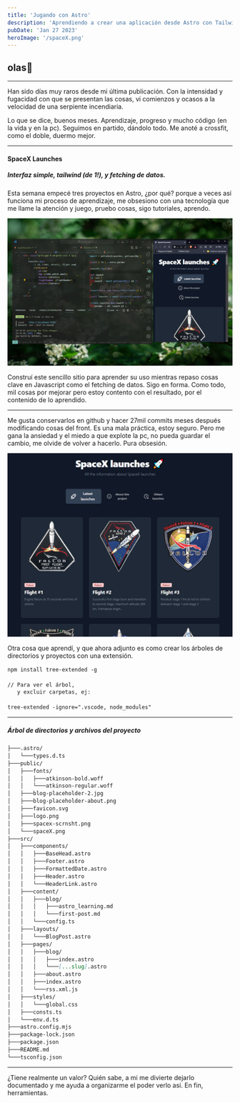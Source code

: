 ```yaml
---
title: 'Jugando con Astro'
description: 'Aprendiendo a crear una aplicación desde Astro con Tailwind, usando la API de SpaceX'
pubDate: 'Jan 27 2023'
heroImage: '/spaceX.png'
---
```


## olas👋
---
  Han sido días muy raros desde mi última publicación. Con la intensidad y fugacidad con que se presentan las cosas, vi comienzos y ocasos a la velocidad de una serpiente incendiaria.

 Lo que se dice, buenos meses. Aprendizaje, progreso y mucho código (en la vida y en la pc). Seguimos en partido, dándolo todo. Me anoté a crossfit, como el doble, duermo mejor.

---
#### SpaceX Launches
##### Interfaz simple, tailwind (de 1!), y fetching de datos.

 Esta semana empecé tres proyectos en Astro, ¿por qué? porque a veces así funciona mi proceso de aprendizaje, me obsesiono con una tecnología que me llame la atención y juego, pruebo cosas, sigo tutoriales, aprendo.

<img src='https://raw.githubusercontent.com/na7hk3r/astro_blog/main/public/spaceX.png' />

 Construí este sencillo sitio para aprender su uso mientras repaso cosas clave en Javascript como el fetching de datos. Sigo en forma. Como todo, mil cosas por mejorar pero estoy contento con el resultado, por el contenido de lo aprendido. 

---

 Me gusta conservarlos en github y hacer 27mil commits meses después modificando cosas del front. Es una mala práctica, estoy seguro. Pero me gana la ansiedad y el miedo a que explote la pc, no pueda guardar el cambio, me olvide de volver a hacerlo. Pura obsesión.

 <img src='https://raw.githubusercontent.com/na7hk3r/astro_blog/main/public/spacex-scrnsht.png' />

 Otra cosa que aprendí, y que ahora adjunto es como crear los árboles de directorios y proyectos con una extensión.

 ```markdown
 npm install tree-extended -g

 // Para ver el árbol, 
    y excluir carpetas, ej:

 tree-extended -ignore=".vscode, node_modules"
 ```

---

##### Árbol de directorios y archivos del proyecto


``` markdown
├───.astro/
│   └───types.d.ts
├───public/
│   ├───fonts/
│   │   ├───atkinson-bold.woff
│   │   └───atkinson-regular.woff
│   ├───blog-placeholder-2.jpg
│   ├───blog-placeholder-about.png
│   ├───favicon.svg
│   ├───logo.png
│   ├───spacex-scrnsht.png
│   └───spaceX.png
├───src/
│   ├───components/
│   │   ├───BaseHead.astro
│   │   ├───Footer.astro
│   │   ├───FormattedDate.astro
│   │   ├───Header.astro
│   │   └───HeaderLink.astro
│   ├───content/
│   │   ├───blog/
│   │   │   ├───astro_learning.md
│   │   │   └───first-post.md
│   │   └───config.ts
│   ├───layouts/
│   │   └───BlogPost.astro
│   ├───pages/
│   │   ├───blog/
│   │   │   ├───index.astro
│   │   │   └───[...slug].astro
│   │   ├───about.astro
│   │   ├───index.astro
│   │   └───rss.xml.js
│   ├───styles/
│   │   └───global.css
│   ├───consts.ts
│   └───env.d.ts
├───astro.config.mjs
├───package-lock.json
├───package.json
├───README.md
└───tsconfig.json
``` 
---

¿Tiene realmente un valor? Quién sabe, a mi me divierte dejarlo documentado y me ayuda a organizarme el poder verlo así.
En fin, herramientas.